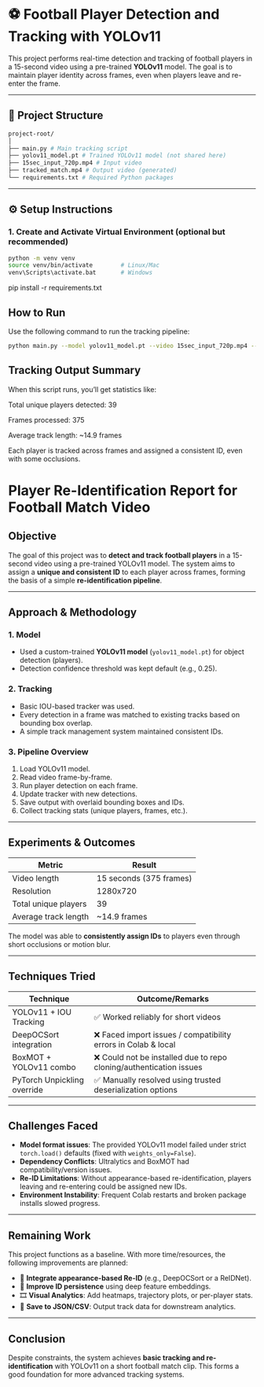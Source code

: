 # ⚽ Football Player Detection and Tracking with YOLOv11

This project performs real-time detection and tracking of football players in a 15-second video using a pre-trained **YOLOv11** model. The goal is to maintain player identity across frames, even when players leave and re-enter the frame.

---

## 📁 Project Structure
```bash
project-root/
│
├── main.py # Main tracking script
├── yolov11_model.pt # Trained YOLOv11 model (not shared here)
├── 15sec_input_720p.mp4 # Input video
├── tracked_match.mp4 # Output video (generated)
└── requirements.txt # Required Python packages
```
---

## ⚙️ Setup Instructions

### 1. Create and Activate Virtual Environment (optional but recommended)

```bash
python -m venv venv
source venv/bin/activate        # Linux/Mac
venv\Scripts\activate.bat       # Windows
```

pip install -r requirements.txt
## How to Run
Use the following command to run the tracking pipeline:
```bash
python main.py --model yolov11_model.pt --video 15sec_input_720p.mp4 --output tracked_match.mp4 --show
```

## Tracking Output Summary
When this script runs, you’ll get statistics like:

Total unique players detected: 39

Frames processed: 375

Average track length: ~14.9 frames

Each player is tracked across frames and assigned a consistent ID, even with some occlusions.

# Player Re-Identification Report for Football Match Video

## Objective

The goal of this project was to **detect and track football players** in a 15-second video using a pre-trained YOLOv11 model. The system aims to assign a **unique and consistent ID** to each player across frames, forming the basis of a simple **re-identification pipeline**.

---

## Approach & Methodology

### 1. **Model**
- Used a custom-trained **YOLOv11 model** (`yolov11_model.pt`) for object detection (players).
- Detection confidence threshold was kept default (e.g., 0.25).

### 2. **Tracking**
- Basic IOU-based tracker was used.
- Every detection in a frame was matched to existing tracks based on bounding box overlap.
- A simple track management system maintained consistent IDs.

### 3. **Pipeline Overview**
1. Load YOLOv11 model.
2. Read video frame-by-frame.
3. Run player detection on each frame.
4. Update tracker with new detections.
5. Save output with overlaid bounding boxes and IDs.
6. Collect tracking stats (unique players, frames, etc.).

---

## Experiments & Outcomes

| Metric                   | Result                     |
|--------------------------|----------------------------|
| Video length             | 15 seconds (375 frames)    |
| Resolution               | 1280x720                   |
| Total unique players     | 39                         |
| Average track length     | ~14.9 frames               |

The model was able to **consistently assign IDs** to players even through short occlusions or motion blur.

---

## Techniques Tried

| Technique                    | Outcome/Remarks                                                  |
|-----------------------------|------------------------------------------------------------------|
| YOLOv11 + IOU Tracking       | ✅ Worked reliably for short videos                              |
| DeepOCSort integration       | ❌ Faced import issues / compatibility errors in Colab & local   |
| BoxMOT + YOLOv11 combo       | ❌ Could not be installed due to repo cloning/authentication issues |
| PyTorch Unpickling override  | ✅ Manually resolved using trusted deserialization options       |

---

## Challenges Faced

- **Model format issues**: The provided YOLOv11 model failed under strict `torch.load()` defaults (fixed with `weights_only=False`).
- **Dependency Conflicts**: Ultralytics and BoxMOT had compatibility/version issues.
- **Re-ID Limitations**: Without appearance-based re-identification, players leaving and re-entering could be assigned new IDs.
- **Environment Instability**: Frequent Colab restarts and broken package installs slowed progress.

---

## Remaining Work

This project functions as a baseline. With more time/resources, the following improvements are planned:

- 🔄 **Integrate appearance-based Re-ID** (e.g., DeepOCSort or a ReIDNet).
- 🧬 **Improve ID persistence** using deep feature embeddings.
- 🎞️ **Visual Analytics**: Add heatmaps, trajectory plots, or per-player stats.
- 💾 **Save to JSON/CSV**: Output track data for downstream analytics.

---

## Conclusion

Despite constraints, the system achieves **basic tracking and re-identification** with YOLOv11 on a short football match clip. This forms a good foundation for more advanced tracking systems.


